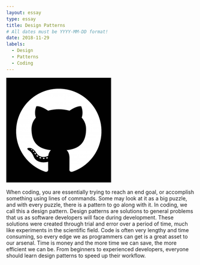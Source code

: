 ```yaml
---
layout: essay
type: essay
title: Design Patterns
# All dates must be YYYY-MM-DD format!
date: 2018-11-29
labels:
  - Design
  - Patterns
  - Coding
---
```


<img class="ui medium right floated rounded image" src="../images/github.png">

When coding, you are essentially trying to reach an end goal, or accomplish something using lines of commands. Some may look at it as a big puzzle, and with every puzzle, there is a pattern to go along with it. In coding, we call this a design pattern. Design patterns are solutions to general problems that us as software developers will face during development. These solutions were created through trial and error over a period of time, much like experiments in the scientific field. Code is often very lengthy and time consuming, so every edge we as programmers can get is a great asset to our arsenal. Time is money and the more time we can save, the more efficient we can be. From beginners to experienced developers, everyone should learn design patterns to speed up their workflow.  

